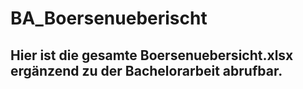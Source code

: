 # BA_Boersenueberischt

## Hier ist die gesamte Boersenuebersicht.xlsx ergänzend zu der Bachelorarbeit abrufbar.
